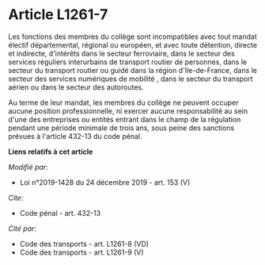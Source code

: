 # Article L1261-7

Les fonctions des membres du collège sont incompatibles avec tout mandat électif départemental, régional ou européen, et avec
toute détention, directe et indirecte, d'intérêts dans le secteur ferroviaire, dans le secteur des services réguliers
interurbains de transport routier de personnes, dans le secteur du transport routier ou guidé dans la région d'Ile-de-France,
dans le secteur des services numériques de mobilité , dans le secteur du transport aérien ou dans le secteur des autoroutes.

Au terme de leur mandat, les membres du collège ne peuvent occuper aucune position professionnelle, ni exercer aucune
responsabilité au sein d'une des entreprises ou entités entrant dans le champ de la régulation pendant une période minimale
de trois ans, sous peine des sanctions prévues à l'article 432-13 du code pénal.

**Liens relatifs à cet article**

_Modifié par_:

  - Loi n°2019-1428 du 24 décembre 2019 - art. 153 (V)

_Cite_:

  - Code pénal - art. 432-13

_Cité par_:

  - Code des transports - art. L1261-8 (VD)
  - Code des transports - art. L1261-9 (V)

